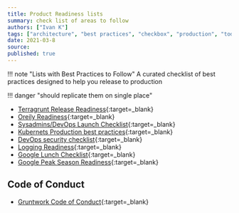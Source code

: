 ```yaml
---
title: Product Readiness lists
summary: check list of areas to follow
authors: ["Ivan K"]
tags: ["architecture", "best practices", "checkbox", "production", "todo"]
date: 2021-03-8
source:
published: true
---
```


!!! note "Lists with Best Practices to Follow"
    A curated checklist of best practices designed to help you release to production

!!! danger "should replicate them on single place"

- [Terragrunt Release Readiness](https://www.gruntwork.io/devops-checklist/){:target=_blank}
- [Oreily Readiness](https://learning.oreilly.com/library/view/production-ready-microservices/9781491965962/app01.html){:target=_blank}
- [Sysadmins/DevOps Launch Checklist](https://sysadmincasts.com/episodes/70-devops-launch-checklist){:target=_blank}
- [Kubernets Production best practices](https://learnk8s.io/production-best-practices){:target=_blank}
- [DevOps security checklist](https://www.sqreen.com/checklists/devops-security-checklist){:target=_blank}
- [Logging Readiness](https://cheatsheetseries.owasp.org/cheatsheets/Logging_Cheat_Sheet.html){:target=_blank}
- [Google Lunch Checklist](https://cloud.google.com/docs/platform-launch-checklist){:target=_blank}
- [Google Peak Season Readiness](https://cloud.google.com/solutions/black-friday-production-readiness){:target=_blank}

## Code of Conduct

- [Gruntwork Code of Conduct][gruntwork-toc]{:target=_blank}

[gruntwork-toc]: https://github.com/gruntwork-io/toc
